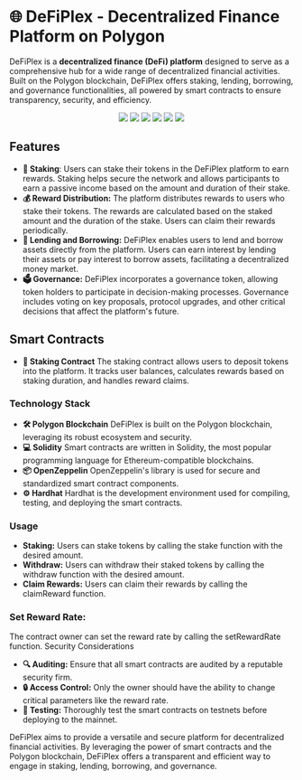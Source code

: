 # 🌐 DeFiPlex - Decentralized Finance Platform on Polygon

DeFiPlex is a **decentralized finance (DeFi) platform** designed to serve as a comprehensive hub for a wide range of decentralized financial activities. Built on the Polygon blockchain, DeFiPlex offers staking, lending, borrowing, and governance functionalities, all powered by smart contracts to ensure transparency, security, and efficiency.

<p align="center">
  <img src="https://img.shields.io/badge/Solidity-2E8B57?style=for-the-badge&logo=solidity&logoColor=white" />
  <img src="https://img.shields.io/badge/Alchemy-039BE5?style=for-the-badge&logo=alchemy&logoColor=white" />
  <img src="https://img.shields.io/badge/Remix IDE-3e5f8a?style=for-the-badge&logo=remix&logoColor=white" />
  <img src="https://img.shields.io/badge/Hardhat-E6522C?style=for-the-badge&logo=hardhat&logoColor=white" />
  <img src="https://img.shields.io/badge/Ethereum-3C3C3D?style=for-the-badge&logo=Ethereum&logoColor=white" />
  <img src="https://img.shields.io/badge/Smart%20Contracts-8B0000?style=for-the-badge&logo=Ethereum&logoColor=white" />
</p>


## Features
* **🔐 Staking**: Users can stake their tokens in the DeFiPlex platform to earn rewards. Staking helps secure the network and allows participants to earn a passive income based on the amount and duration of their stake.
* **💰 Reward Distribution:** The platform distributes rewards to users who stake their tokens. The rewards are calculated based on the staked amount and the duration of the stake. Users can claim their rewards periodically.
* **💸 Lending and Borrowing:** DeFiPlex enables users to lend and borrow assets directly from the platform. Users can earn interest by lending their assets or pay interest to borrow assets, facilitating a decentralized money market.
* **🗳️ Governance:** DeFiPlex incorporates a governance token, allowing token holders to participate in decision-making processes. Governance includes voting on key proposals, protocol upgrades, and other critical decisions that affect the platform's future.

## Smart Contracts
* **📜 Staking Contract** The staking contract allows users to deposit tokens into the platform. It tracks user balances, calculates rewards based on staking duration, and handles reward claims.


### Technology Stack
* **🛠️ Polygon Blockchain** DeFiPlex is built on the Polygon blockchain, leveraging its robust ecosystem and security.
* **💻 Solidity** Smart contracts are written in Solidity, the most popular programming language for Ethereum-compatible blockchains.
* **📦 OpenZeppelin** OpenZeppelin's library is used for secure and standardized smart contract components.
* **⚙️ Hardhat** Hardhat is the development environment used for compiling, testing, and deploying the smart contracts.


### Usage
* **Staking:** Users can stake tokens by calling the stake function with the desired amount.
* **Withdraw:** Users can withdraw their staked tokens by calling the withdraw function with the desired amount.
* **Claim Rewards:** Users can claim their rewards by calling the claimReward function.

### Set Reward Rate:

The contract owner can set the reward rate by calling the setRewardRate function.
Security Considerations
* **🔍 Auditing:** Ensure that all smart contracts are audited by a reputable security firm.
* **🔒 Access Control:** Only the owner should have the ability to change critical parameters like the reward rate.
* **🧪 Testing:** Thoroughly test the smart contracts on testnets before deploying to the mainnet.


DeFiPlex aims to provide a versatile and secure platform for decentralized financial activities. By leveraging the power of smart contracts and the Polygon blockchain, DeFiPlex offers a transparent and efficient way to engage in staking, lending, borrowing, and governance.
